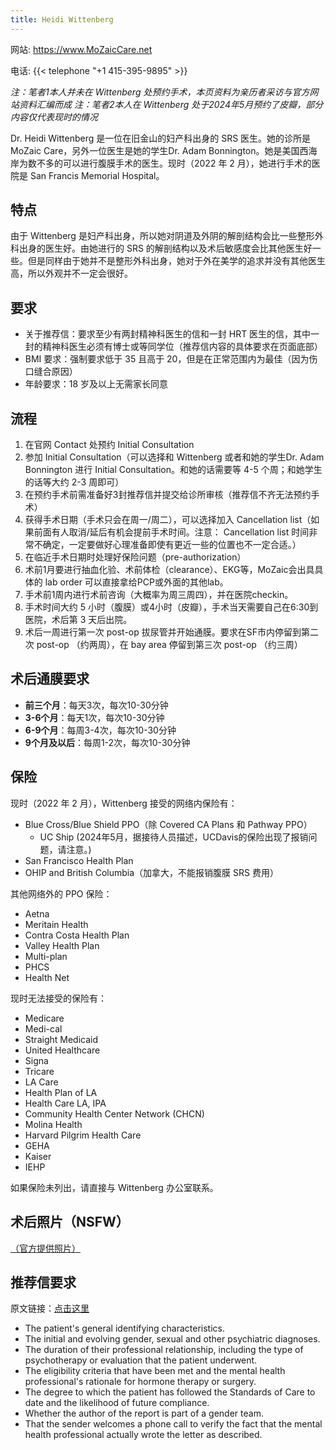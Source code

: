 ```yaml
---
title: Heidi Wittenberg
---
```


网站: <https://www.MoZaicCare.net>

电话: {{< telephone "+1 415-395-9895" >}}

*注：笔者1本人并未在 Wittenberg 处预约手术，本页资料为亲历者采访与官方网站资料汇编而成*
*注：笔者2本人在 Wittenberg 处于2024年5月预约了皮瓣，部分内容仅代表现时的情况*

Dr. Heidi Wittenberg 是一位在旧金山的妇产科出身的 SRS 医生。她的诊所是MoZaic Care，另外一位医生是她的学生Dr. Adam Bonnington。她是美国西海岸为数不多的可以进行腹膜手术的医生。现时（2022 年 2 月），她进行手术的医院是 San Francis Memorial Hospital。

## 特点

由于 Wittenberg 是妇产科出身，所以她对阴道及外阴的解剖结构会比一些整形外科出身的医生好。由她进行的 SRS 的解剖结构以及术后敏感度会比其他医生好一些。但是同样由于她并不是整形外科出身，她对于外在美学的追求并没有其他医生高，所以外观并不一定会很好。

## 要求

- 关于推荐信：要求至少有两封精神科医生的信和一封 HRT 医生的信，其中一封的精神科医生必须有博士或等同学位（推荐信内容的具体要求在页面底部）
- BMI 要求：强制要求低于 35 且高于 20，但是在正常范围内为最佳（因为伤口缝合原因）
- 年龄要求：18 岁及以上无需家长同意

## 流程

1. 在官网 Contact 处预约 Initial Consultation
2. 参加 Initial Consultation（可以选择和 Wittenberg 或者和她的学生Dr. Adam Bonnington 进行 Initial Consultation。和她的话需要等 4-5 个周；和她学生的话等大约 2-3 周即可）
3. 在预约手术前需准备好3封推荐信并提交给诊所审核（推荐信不齐无法预约手术）
4. 获得手术日期（手术只会在周一/周二），可以选择加入 Cancellation list（如果前面有人取消/延后有机会提前手术时间。注意： Cancellation list 时间非常不确定，一定要做好心理准备即使有更近一些的位置也不一定合适。）
5. 在临近手术日期时处理好保险问题（pre-authorization）
6. 术前1月要进行抽血化验、术前体检（clearance）、EKG等，MoZaic会出具具体的 lab order 可以直接拿给PCP或外面的其他lab。
7. 手术前1周内进行术前咨询（大概率为周三周四），并在医院checkin。
8. 手术时间大约 5 小时（腹膜）或4小时（皮瓣），手术当天需要自己在6:30到医院，术后第 3 天后出院。
9. 术后一周进行第一次 post-op 拔尿管并开始通膜。要求在SF市内停留到第二次 post-op （约两周），在 bay area 停留到第三次 post-op （约三周）

## 术后通膜要求

- **前三个月**：每天3次，每次10-30分钟
- **3-6个月**：每天1次，每次10-30分钟
- **6-9个月**：每周3-4次，每次10-30分钟
- **9个月及以后**：每周1-2次，每次10-30分钟

## 保险

现时（2022 年 2 月），Wittenberg 接受的网络内保险有：

- Blue Cross/Blue Shield PPO（除 Covered CA Plans 和 Pathway PPO）
  - UC Ship (2024年5月，据接待人员描述，UCDavis的保险出现了报销问题，请注意。)
- San Francisco Health Plan
- OHIP and British Columbia（加拿大，不能报销腹膜 SRS 费用）

其他网络外的 PPO 保险：

- Aetna
- Meritain Health
- Contra Costa Health Plan
- Valley Health Plan
- Multi-plan
- PHCS
- Health Net

现时无法接受的保险有：

- Medicare
- Medi-cal
- Straight Medicaid
- United Healthcare
- Signa
- Tricare
- LA Care
- Health Plan of LA
- Health Care LA, IPA
- Community Health Center Network (CHCN)
- Molina Health
- Harvard Pilgrim Health Care
- GEHA
- Kaiser
- IEHP

如果保险未列出，请直接与 Wittenberg 办公室联系。

## 术后照片（NSFW）

[（官方提供照片）](https://www.mozaiccare.net/vaginoplasty-photos)

## 推荐信要求

原文链接：[点击这里](https://www.mozaiccare.net/letters)

- The patient's general identifying characteristics.
- The initial and evolving gender, sexual and other psychiatric diagnoses.
- The duration of their professional relationship, including the type of psychotherapy or evaluation that the patient underwent.
- The eligibility criteria that have been met and the mental health professional's rationale for hormone therapy or surgery.
- The degree to which the patient has followed the Standards of Care to date and the likelihood of future compliance.
- Whether the author of the report is part of a gender team.
- That the sender welcomes a phone call to verify the fact that the mental health professional actually wrote the letter as described.
